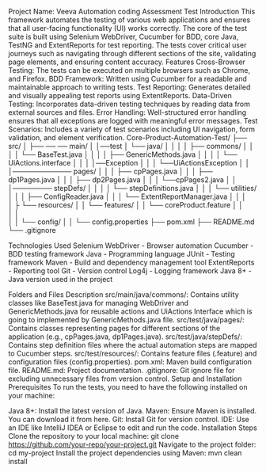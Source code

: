 Project Name: Veeva Automation coding Assessment Test
Introduction
This framework automates the testing of various web applications and ensures that all user-facing functionality (UI) works correctly. The core of the test suite is built using Selenium WebDriver, Cucumber for BDD, core Java, TestNG and ExtentReports for test reporting. The tests cover critical user journeys such as navigating through different sections of the site, validating page elements, and ensuring content accuracy.
Features
Cross-Browser Testing: The tests can be executed on multiple browsers such as Chrome, and Firefox.
BDD Framework: Written using Cucumber for a readable and maintainable approach to writing tests.
Test Reporting: Generates detailed and visually appealing test reports using ExtentReports.
Data-Driven Testing: Incorporates data-driven testing techniques by reading data from external sources and files.
Error Handling: Well-structured error handling ensures that all exceptions are logged with meaningful error messages.
Test Scenarios: Includes a variety of test scenarios including UI navigation, form validation, and element verification.
Core-Product-Automation-Test/
├── src/
│   ├──  ──  ── main/
│   │──test  │    └── java/
│   │  │     │   ├── commons/
│   │  │     │   └── BaseTest.java
│   │  │     │   ├── GenericMethods.java
│   │  │     │   └── UiActions.interface
│   │  │     │──Exception
│   │  │         └──UiActionsException
│   │  │──────────── pages/
│   │  │         ├── cpPages.java
│   │  │         ├── dp1Pages.java
│   │  │         ├── dp2Pages.java
│   │  │         └──cpPages2.java
│   │  │──────── stepDefs/
│   │  │     │   └── stepDefinitions.java
│   │  │     └── utilities/
│   │  │         ├── ConfigReader.java
│   │  │         └── ExtentReportManager.java
│   │  │         
│   ├  └──  resources/
│   │          └── features/
│   │          └── coreProduct.feature
│   │       
│   │       
│   │   └── config/
│   │       └── config.properties
├── pom.xml
├── README.md
└── .gitignore

Technologies Used
Selenium WebDriver - Browser automation
Cucumber - BDD testing framework
Java - Programming language
JUnit - Testing framework
Maven - Build and dependency management tool
ExtentReports - Reporting tool
Git - Version control
Log4j - Logging framework
Java 8+ - Java version used in the project

Folders and Files Description
src/main/java/commons/: Contains utility classes like BaseTest.java for managing WebDriver and GenericMethods.java for reusable actions and UiActions Interface which is going to implemented by GenericMethods.java file.
src/test/java/pages/: Contains classes representing pages for different sections of the application (e.g., cpPages.java, dp1Pages.java).
src/test/java/stepDefs/: Contains step definition files where the actual automation steps are mapped to Cucumber steps.
src/test/resources/: Contains feature files (.feature) and configuration files (config.properties).
pom.xml: Maven build configuration file.
README.md: Project documentation.
.gitignore: Git ignore file for excluding unnecessary files from version control.
Setup and Installation
Prerequisites
To run the tests, you need to have the following installed on your machine:

Java 8+: Install the latest version of Java.
Maven: Ensure Maven is installed. You can download it from here.
Git: Install Git for version control.
IDE: Use an IDE like IntelliJ IDEA or Eclipse to edit and run the code.
Installation Steps
Clone the repository to your local machine:
git clone https://github.com/your-repo/your-project.git
Navigate to the project folder:
cd my-project
Install the project dependencies using Maven:
mvn clean install






